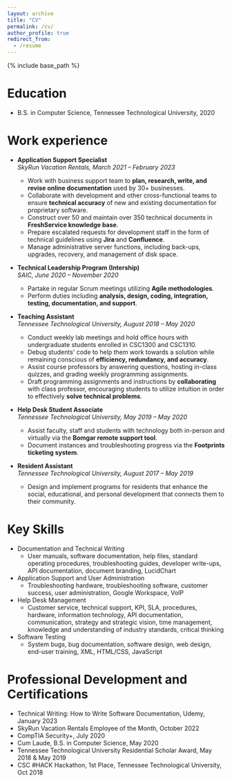 ```yaml
---
layout: archive
title: "CV"
permalink: /cv/
author_profile: true
redirect_from:
  - /resume
---
```


{% include base_path %}

Education
======
* B.S. in Computer Science, Tennessee Technological University, 2020

Work experience
======
* <b>Application Support Specialist</b><br><i>SkyRun Vacation Rentals, March 2021 – February 2023</i>
  * Work with business support team to <b>plan, research, write, and revise online documentation</b> used by 30+ businesses.
  * Collaborate with development and other cross-functional teams to ensure <b>technical accuracy</b> of new and existing documentation for proprietary software.
  * Construct over 50 and maintain over 350 technical documents in <b>FreshService knowledge base</b>.
  * Prepare escalated requests for development staff in the form of technical guidelines using <b>Jira</b> and <b>Confluence</b>.
  * Manage administrative server functions, including back-ups, upgrades, recovery, and management of disk space.

* <b>Technical Leadership Program (Intership)</b><br><i>SAIC, June 2020 – November 2020</i>
  * Partake in regular Scrum meetings utilizing <b>Agile methodologies</b>.
  * Perform duties including <b>analysis, design, coding, integration, testing, documentation, and support</b>.

* <b>Teaching Assistant</b><br><i>Tennessee Technological University, August 2018 – May 2020</i>
  * Conduct weekly lab meetings and hold office hours with undergraduate students enrolled in CSC1300 and CSC1310. 
  * Debug students' code to help them work towards a solution while remaining conscious of <b>efficiency, redundancy, and accuracy</b>.
  * Assist course professors by answering questions, hosting in-class quizzes, and grading weekly programming assignments.
  * Draft programming assignments and instructions by <b>collaborating</b> with class professor, encouraging students to utilize intuition in order to effectively <b>solve technical problems</b>.

* <b>Help Desk Student Associate</b><br><i>Tennessee Technological University, May 2019 – May 2020</i>
  * Assist faculty, staff and students with technology both in-person and virtually via the <b>Bomgar remote support tool</b>.
  * Document instances and troubleshooting progress via the <b>Footprints ticketing system</b>.

* <b>Resident Assistant</b><br><i>Tennessee Technological University, August 2017 – May 2019</i>
  * Design and implement programs for residents that enhance the social, educational, and personal development that connects them to their community.
  
Key Skills
======
* Documentation and Technical Writing
  * User manuals, software documentation, help files, standard operating procedures, troubleshooting guides, developer write-ups, API documentation, document branding, LucidChart
* Application Support and User Administration
  * Troubleshooting hardware, troubleshooting software, customer success, user administration, Google Workspace, VoIP
* Help Desk Management
  * Customer service, technical support, KPI, SLA, procedures, hardware, information technology, API documentation, communication, strategy and strategic vision, time management, knowledge and understanding of industry standards, critical thinking
* Software Testing
  * System bugs, bug documentation, software design, web design, end-user training, XML, HTML/CSS, JavaScript


Professional Development and Certifications
======
* Technical Writing: How to Write Software Documentation, Udemy, January 2023
* SkyRun Vacation Rentals Employee of the Month, October 2022
* CompTIA Security+, July 2020
* Cum Laude, B.S. in Computer Science, May 2020
* Tennessee Technological University Residential Scholar Award, May 2018 & May 2019
* CSC #HACK Hackathon, 1st Place, Tennessee Technological University, Oct 2018

<!--
Publications
======
  <ul>{% for post in site.publications %}
    {% include archive-single-cv.html %}
  {% endfor %}</ul>
  
Talks
======
  <ul>{% for post in site.talks %}
    {% include archive-single-talk-cv.html %}
  {% endfor %}</ul>
  
Teaching
======
  <ul>{% for post in site.teaching %}
    {% include archive-single-cv.html %}
  {% endfor %}</ul>
  
Service and leadership
======
* Currently signed in to 43 different slack teams
-->